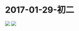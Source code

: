 # 2017-01-29-初二
![](https://bilicover2017.github.io/Android/2017-01-29.jpg)
![](https://bilicover2017.github.io/PC/2017-01-29.jpg)